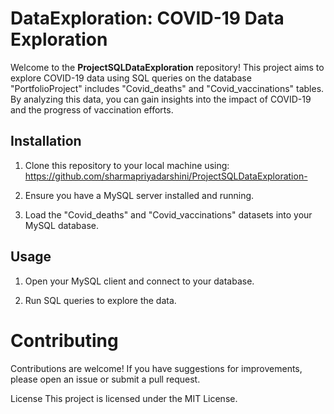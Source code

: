 # DataExploration: COVID-19 Data Exploration

Welcome to the **ProjectSQLDataExploration** repository! This project aims to explore COVID-19 data using SQL queries on the database "PortfolioProject" includes "Covid_deaths" and "Covid_vaccinations" tables. 
By analyzing this data, you can gain insights into the impact of COVID-19 and the progress of vaccination efforts.

## Installation
1. Clone this repository to your local machine using:
   https://github.com/sharmapriyadarshini/ProjectSQLDataExploration-
2. Ensure you have a MySQL server installed and running.

3. Load the "Covid_deaths" and "Covid_vaccinations" datasets into your MySQL database.

## Usage
1. Open your MySQL client and connect to your database.

2. Run SQL queries to explore the data. 

# Contributing 
Contributions are welcome! If you have suggestions for improvements, please open an issue or submit a pull request.

License
This project is licensed under the MIT License.
